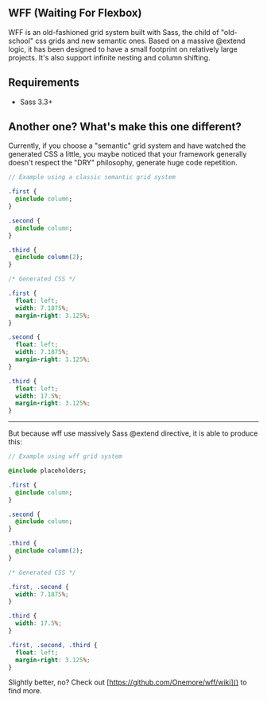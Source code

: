 ## WFF (Waiting For Flexbox)

WFF is an old-fashioned grid system built with Sass, the child of "old-school" css grids and new semantic ones. Based on a massive @extend logic, it has been designed to have a small footprint on relatively large projects. It's also support infinite nesting and column shifting.

## Requirements

- Sass 3.3+

## Another one? What's make this one different?

Currently, if you choose a "semantic" grid system and have watched the generated CSS a little, you maybe noticed that your framework generally doesn't respect the "DRY" philosophy, generate huge code repetition.

```sass
// Example using a classic semantic grid system

.first {
  @include column;
}

.second {
  @include column;
}

.third {
  @include column(2);
}
```
```css
/* Generated CSS */

.first {
  float: left;
  width: 7.1875%;
  margin-right: 3.125%;
}

.second {
  float: left;
  width: 7.1875%;
  margin-right: 3.125%;
}

.third {
  float: left;
  width: 17.5%;
  margin-right: 3.125%;
}
```

***

But because wff use massively Sass @extend directive, it is able to produce this:

```sass
// Example using wff grid system

@include placeholders;

.first {
  @include column;
}

.second {
  @include column;
}

.third {
  @include column(2);
}
```
```css
/* Generated CSS */

.first, .second {
  width: 7.1875%;
}

.third {
  width: 17.5%;
}

.first, .second, .third {
  float: left;
  margin-right: 3.125%;
}
```

Slightly better, no? Check out [https://github.com/Onemore/wff/wiki]() to find more.
